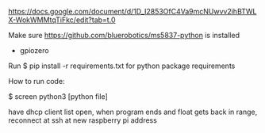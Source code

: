 https://docs.google.com/document/d/1D_I2853OfC4Va9mcNUwvv2ihBTWLX-WokWMMtqTiFkc/edit?tab=t.0 

Make sure https://github.com/bluerobotics/ms5837-python is installed
- gpiozero

Run $ pip install -r requirements.txt for python package requirements

How to run code:

$ screen python3 [python file]

have dhcp client list open, when program ends and float gets back
in range, reconnect at ssh at new raspberry pi address
